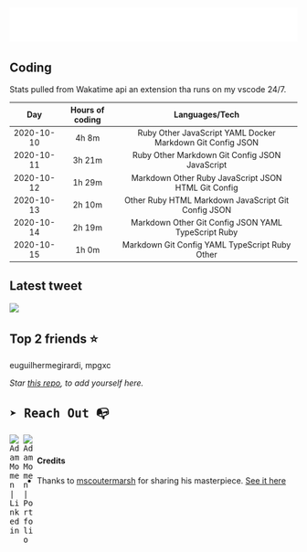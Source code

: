
![test image size](/assets/welcome_message.gif)

## Coding
Stats pulled from Wakatime api an extension tha runs on my vscode 24/7.

|Day|Hours of coding|Languages/Tech|
|:-:|:-:|:-:|
|2020-10-10|4h 8m|Ruby Other JavaScript YAML Docker Markdown Git Config JSON|
|2020-10-11|3h 21m|Ruby Other Markdown Git Config JSON JavaScript|
|2020-10-12|1h 29m|Markdown Other Ruby JavaScript JSON HTML Git Config|
|2020-10-13|2h 10m|Other Ruby HTML Markdown JavaScript Git Config JSON|
|2020-10-14|2h 19m|Markdown Other Git Config JSON YAML TypeScript Ruby|
|2020-10-15|1h 0m|Markdown Git Config YAML TypeScript Ruby Other|

## Latest tweet
[<img src="https://hcti.io/v1/image/e78b36dc-dc84-4a9c-8a02-c88ce12fa6ac" width="400">](https://twitter.com/adammomen8/status/1308710880868282368)

## Top 2 friends ⭐️
euguilhermegirardi, mpgxc

*Star [this repo](https://github.com/AdamMomen/AdamMomen), to add yourself here.*


<samp>

## ➤ Reach Out :mailbox_with_no_mail:

>
  <a href="https://www.linkedin.com/in/adam-momen-99596275/">
     <img align="left" alt="Adam Momen | Linkedin" width="24px" src="./Assets/Linkedin.svg" />
   </a>

   <a href="https://adammomen.com/">
     <img align="left" alt="Adam Momen | Portfolio" width="24px" src="./Assets/web.svg" />
   </a>

</samp>

<br>

#### Credits
* Thanks to [mscoutermarsh](https://github.com/mscoutermarsh) for sharing his masterpiece. [See it here](https://github.com/mscoutermarsh/mscoutermarsh)